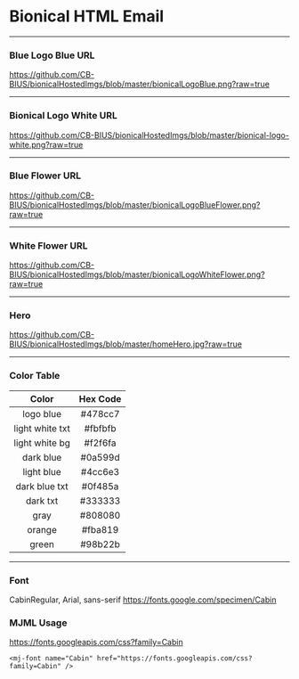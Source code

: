 # Bionical HTML Email

***

### Blue Logo Blue URL
https://github.com/CB-BIUS/bionicalHostedImgs/blob/master/bionicalLogoBlue.png?raw=true

***

### Bionical Logo White URL
https://github.com/CB-BIUS/bionicalHostedImgs/blob/master/bionical-logo-white.png?raw=true

***

### Blue Flower URL
https://github.com/CB-BIUS/bionicalHostedImgs/blob/master/bionicalLogoBlueFlower.png?raw=true

***

### White Flower URL
https://github.com/CB-BIUS/bionicalHostedImgs/blob/master/bionicalLogoWhiteFlower.png?raw=true

***

### Hero
https://github.com/CB-BIUS/bionicalHostedImgs/blob/master/homeHero.jpg?raw=true

***

### Color Table

| Color           | Hex Code     |   
|:---------------:|:------------:|
| logo blue       |  #478cc7     |
| light white txt |  #fbfbfb     |
| light white bg  |  #f2f6fa     |
| dark blue       |  #0a599d     |
| light blue      |  #4cc6e3     |
| dark blue txt   |  #0f485a     |
| dark txt        |  #333333     |
| gray            |  #808080     |
| orange          |  #fba819     |
| green           |  #98b22b     |

***

### Font
CabinRegular, Arial, sans-serif
https://fonts.google.com/specimen/Cabin

### MJML Usage
https://fonts.googleapis.com/css?family=Cabin

`<mj-font name="Cabin" href="https://fonts.googleapis.com/css?family=Cabin" />`
